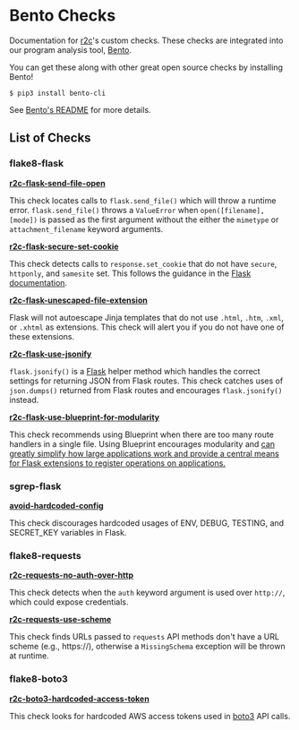 # Bento Checks

Documentation for [r2c](https://r2c.dev)'s custom checks. These checks are integrated into our program analysis tool, [Bento](https://bento.dev).

You can get these along with other great open source checks by installing Bento!

```
$ pip3 install bento-cli
```

See [Bento's README](https://bento.dev) for more details.

## List of Checks

### __flake8-flask__

[**r2c-flask-send-file-open**](flake8-flask/send-file-open/)

This check locates calls to `flask.send_file()` which will throw a runtime error. `flask.send_file()` throws a `ValueError` when `open([filename], [mode])` is passed as the first argument without the either the `mimetype` or `attachment_filename` keyword arguments.

[**r2c-flask-secure-set-cookie**](flake8-flask/secure-set-cookie/)

This check detects calls to `response.set_cookie` that do not have `secure`, `httponly`, and `samesite` set. This follows the guidance in the [Flask documentation](https://flask.palletsprojects.com/en/1.1.x/security/#set-cookie-options).

[**r2c-flask-unescaped-file-extension**](flake8-flask/unescaped-file-extension/)

Flask will not autoescape Jinja templates that do not use `.html`, `.htm`, `.xml`, or `.xhtml` as extensions. This check will alert you if you do not have one of these extensions.

[**r2c-flask-use-jsonify**](flake8-flask/use-jsonify/)

`flask.jsonify()` is a [Flask](https://palletsprojects.com/p/flask/) helper method which handles the correct settings for returning JSON from Flask routes. This check catches uses of `json.dumps()` returned from Flask routes and encourages `flask.jsonify()` instead.

[**r2c-flask-use-blueprint-for-modularity**](flake8-flask/use-blueprint-for-modularity)


This check recommends using Blueprint when there are too many route handlers in a single file. Using Blueprint encourages modularity and [can greatly simplify how large applications work and provide a central means for Flask extensions to register operations on applications.](https://flask.palletsprojects.com/en/1.1.x/blueprints/#blueprints)

### __sgrep-flask__

[**avoid-hardcoded-config**](sgrep-flask/avoid-hardcoded-config/)

This check discourages hardcoded usages of ENV, DEBUG, TESTING, and SECRET_KEY variables in Flask.

### __flake8-requests__

[**r2c-requests-no-auth-over-http**](flake8-requests/no-auth-over-http/)

This check detects when the `auth` keyword argument is used over `http://`, which could expose credentials.

[**r2c-requests-use-scheme**](flake8-requests/use-scheme/)

This check finds URLs passed to  `requests` API methods don't have a URL scheme (e.g., https://), otherwise a `MissingSchema` exception will be thrown at runtime.

### __flake8-boto3__

[**r2c-boto3-hardcoded-access-token**](flake8-boto3/hardcoded-access-token/)

This check looks for hardcoded AWS access tokens used in [boto3](https://boto3.amazonaws.com/v1/documentation/api/latest/index.html) API calls.
